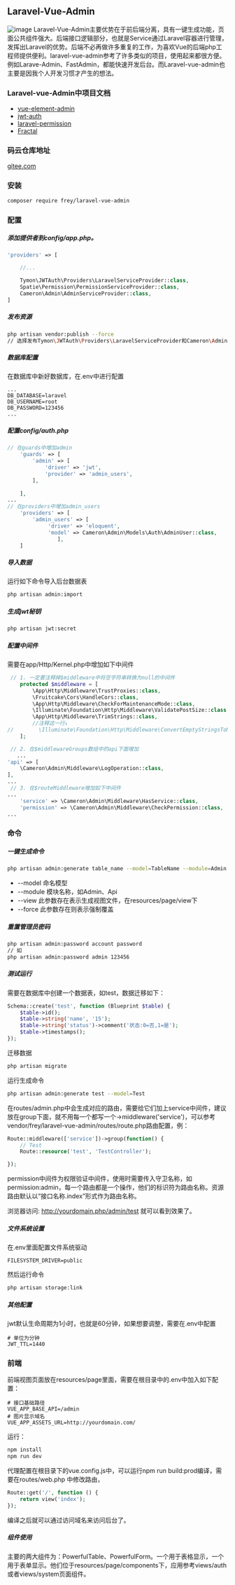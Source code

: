 ## Laravel-Vue-Admin
![image](https://s1.ax1x.com/2020/06/29/NfET2j.png)
Laravel-Vue-Admin主要优势在于前后端分离，具有一键生成功能，页面公共组件强大。后端接口逻辑部分，也就是Service通过Laravel容器进行管理，发挥出Laravel的优势。后端不必再做许多重复的工作，为喜欢Vue的后端php工程师提供便利。laravel-vue-admin参考了许多类似的项目，使用起来都很方便。例如Larave-Admin、FastAdmin，都能快速开发后台。而Laravel-vue-admin也主要是因我个人开发习惯才产生的想法。

### Laravel-vue-Admin中项目文档
* [vue-element-admin](https://panjiachen.github.io/vue-element-admin-site/zh/)
* [jwt-auth](https://jwt-auth.readthedocs.io/en/develop/) 
* [laravel-permission](https://docs.spatie.be/laravel-permission/v3/introduction/)
* [Fractal](https://fractal.thephpleague.com/)

### 码云仓库地址
[gitee.com](https://gitee.com/jf_aa/laravel-vue-admin)

### 安装
```bash
composer require frey/laravel-vue-admin
```
### 配置

##### 添加提供者到config/app.php。
```php
'providers' => [

    //...

    Tymon\JWTAuth\Providers\LaravelServiceProvider::class,
    Spatie\Permission\PermissionServiceProvider::class,
    Cameron\Admin\AdminServiceProvider::class,
]
```
##### 发布资源

```bash
php artisan vendor:publish --force
// 选择发布Tymon\JWTAuth\Providers\LaravelServiceProvider和Cameron\Admin\AdminServiceProvider
```
##### 数据库配置

在数据库中新好数据库，在.env中进行配置
```dotenv
...
DB_DATABASE=laravel
DB_USERNAME=root
DB_PASSWORD=123456
...
```
##### 配置config/auth.php
```php
// 在guards中增加admin
    'guards' => [
        'admin' => [
            'driver' => 'jwt',
            'provider' => 'admin_users',
        ],
       
    ],
...
// 在providers中增加admin_users
    'providers' => [
        'admin_users' => [
             'driver' => 'eloquent',
             'model' => Cameron\Admin\Models\Auth\AdminUser::class,
                ],
    ]
```

##### 导入数据

运行如下命令导入后台数据表
```bash
php artisan admin:import
```

##### 生成jwt秘钥
```bash
php artisan jwt:secret
```

##### 配置中间件
需要在app/Http/Kernel.php中增加如下中间件
```php
 // 1. 一定要注释掉$middleware中将空字符串转换为null的中间件
    protected $middleware = [
        \App\Http\Middleware\TrustProxies::class,
        \Fruitcake\Cors\HandleCors::class,
        \App\Http\Middleware\CheckForMaintenanceMode::class,
        \Illuminate\Foundation\Http\Middleware\ValidatePostSize::class,
        \App\Http\Middleware\TrimStrings::class,
        //注释这一行↓
//        \Illuminate\Foundation\Http\Middleware\ConvertEmptyStringsToNull::class,
    ];

 // 2. 在$middlewareGroups数组中的api下面增加
   ...
'api' => [
    \Cameron\Admin\Middleware\LogOperation::class,
],
...
 // 3. 在$routeMiddleware增加如下中间件
...
    'service' => \Cameron\Admin\Middleware\HasService::class,
    'permission' => \Cameron\Admin\Middleware\CheckPermission::class,
...
```

### 命令
##### 一键生成命令
```bash
php artisan admin:generate table_name --model=TableName --module=Admin --view --force
```
* --model 命名模型
* --module 模块名称，如Admin、Api
* --view 此参数存在表示生成视图文件，在resources/page/view下
* --force 此参数存在则表示强制覆盖

##### 重置管理员密码
```bash
php artisan admin:password account password
// 如
php artisan admin:password admin 123456
```

##### 测试运行

需要在数据库中创建一个数据表，如test，数据迁移如下：
```php
Schema::create('test', function (Blueprint $table) {
    $table->id();
    $table->string('name', '15');
    $table->string('status')->comment('状态:0=否,1=是');
    $table->timestamps();
});

```
迁移数据
```bash
php artisan migrate 
```
运行生成命令
```bash
php artisan admin:generate test --model=Test
```
在routes/admin.php中会生成对应的路由，需要给它们加上service中间件，建议放在group下面，就不用每一个都写一个->middleware('service')，可以参考vendor/frey/laravel-vue-admin/routes/route.php路由配置，例：
```php
Route::middleware(['service'])->group(function() {
    // Test
    Route::resource('test', 'TestController');

});

```

permission中间件为权限验证中间件，使用时需要传入守卫名称，如permission:admin，每一个路由都是一个操作，他们的标识符为路由名称。资源路由默认以“接口名称.index”形式作为路由名称。

浏览器访问: http://yourdomain.php/admin/test 就可以看到效果了。

##### 文件系统设置
在.env里面配置文件系统驱动
```dotenv
FILESYSTEM_DRIVER=public
```
然后运行命令
```bash
php artisan storage:link
```

##### 其他配置
jwt默认生命周期为1小时，也就是60分钟，如果想要调整，需要在.env中配置
```dotenv
# 单位为分钟
JWT_TTL=1440
```

### 前端

前端视图页面放在resources/page里面，需要在根目录中的.env中加入如下配置：
```.dotenv
# 接口基础路径
VUE_APP_BASE_API=/admin
# 图片显示域名
VUE_APP_ASSETS_URL=http://yourdomain.com/
```
运行：
```bash
npm install
npm run dev
```
代理配置在根目录下的vue.config.js中，可以运行npm run build:prod编译，需要在routes/web.php 中修改路由，
```php
Route::get('/', function () {
    return view('index');
});

```
编译之后就可以通过访问域名来访问后台了。

##### 组件使用
主要的两大组件为：PowerfulTable、PowerfulForm。一个用于表格显示，一个用于表单显示。他们位于resources/page/components下，应用参考views/auth或者views/system页面组件。
